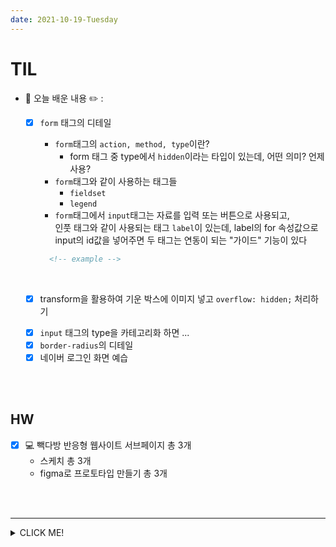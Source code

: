 ```yaml
---
date: 2021-10-19-Tuesday
---
```


# TIL
- 📝 오늘 배운 내용 ✏️ : 
  - [x] `form` 태그의 디테일 
    - `form`태그의 `action, method, type`이란?  
      - form 태그 중 type에서 `hidden`이라는 타입이 있는데, 어떤 의미? 언제 사용? 
    - `form`태그와 같이 사용하는 태그들 
      - `fieldset`
      - `legend`  
    - `form`태그에서 `input`태그는 자료를 입력 또는 버튼으로 사용되고,      
    인풋 태그와 같이 사용되는 태그 `label`이 있는데, label의 for 속성값으로 input의 id값을 
    넣어주면 두 태그는 연동이 되는 "가이드" 기능이 있다 
    ```html
      <!-- example -->
    ``` 

    <br />

  - [x] transform을 활용하여 기운 박스에 이미지 넣고 `overflow: hidden;` 처리하기 
  
  <!-- 여기 

    http://rwdb.kr/interactionbg-2/
    -->


  - [x] `input` 태그의 type을 카테고리화 하면 ...  
  <!-- 여기 -> 노션 참고 ... -->
  
  - [x] `border-radius`의 디테일 
  <!-- 여기 -> 노션 참고 ... -->

  - [x] 네이버 로그인 화면 예습  
  <!-- 여기 -> 노션이랑 코드 참고 ... -->

<br /> 
<br />

## HW
- [x] 💻 빽다방 반응형 웹사이트 서브페이지 총 3개
  - 스케치 총 3개 
  - figma로 프로토타입 만들기 총 3개 

<br /> 
<br />

---

<details>
<summary>CLICK ME!</summary>  

- cf.  
  - https://webdir.tistory.com/431
  - https://www.codingfactory.net/10971
  - https://developer.mozilla.org/ko/docs/Web/CSS/backface-visibility
  - https://developer.mozilla.org/ko/docs/Web/CSS/overflow
  - https://webdir.tistory.com/347
  - https://ko.echoshare.co/open-and-convert-ogv-ogg-oga/
  - https://xeneo.tistory.com/80
  - https://m.blog.naver.com/PostView.naver?isHttpsRedirect=true&blogId=tcloe8&logNo=221601043086
  - https://whales.tistory.com/13
  - 
  - 
  - 
  - 
  - 
  - 

</detials>   -->

 -->

